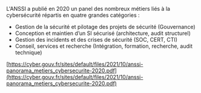 L'ANSSI a publié en 2020 un panel des nombreux métiers liés à la cybersécurité répartis en quatre grandes catégories :

- Gestion de la sécurité et pilotage des projets de sécurité (Gouvernance)
- Conception et maintien d’un SI sécurisé (architecture, audit structurel)
- Gestion des incidents et des crises de sécurité (SOC, CERT, CTI)
- Conseil, services et recherche (Intégration, formation, recherche, audit technique)

[https://cyber.gouv.fr/sites/default/files/2021/10/anssi-panorama_metiers_cybersecurite-2020.pdf](https://cyber.gouv.fr/sites/default/files/2021/10/anssi-panorama_metiers_cybersecurite-2020.pdf)